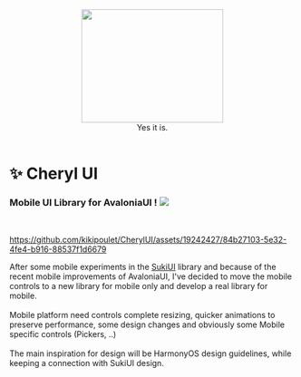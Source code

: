 <div id="header" align="center">
 <kbd>
<img src="https://zupimages.net/up/23/46/jjt8.jpeg" width="250" height="200"></img> 
  </kbd>
<br/>
Yes it is.
</div>
<br/>

# ✨ Cheryl UI

### Mobile UI Library for AvaloniaUI ! <img src="https://www.avaloniaui.net/img/logo/avalonia-white-purple.svg"></img>

<br/>

https://github.com/kikipoulet/CherylUI/assets/19242427/84b27103-5e32-4fe4-b916-88537f1d6679

After some mobile experiments in the [SukiUI](https://github.com/kikipoulet/SukiUI) library and because of the recent mobile improvements of AvaloniaUI, I've decided to move the mobile controls to a new library for mobile only and develop a real library for mobile.
<br/><br/>Mobile platform need controls complete resizing, quicker animations to preserve performance, some design changes and obviously some Mobile specific controls (Pickers, ..) 
<br/><br/>The main inspiration for design will be HarmonyOS design guidelines, while keeping a connection with SukiUI design.

